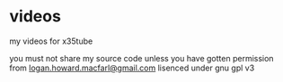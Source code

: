 # videos
my videos for x35tube


you must not share my source code unless you have gotten permission from logan.howard.macfarl@gmail.com
lisenced under gnu gpl v3
